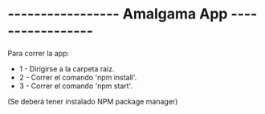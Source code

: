# ----------------- Amalgama App -----------------

Para correr la app:
- 1 - Dirigirse a la carpeta raiz.
- 2 - Correr el comando 'npm install'.
- 3 - Correr el comando 'npm start'.

(Se deberá tener instalado NPM package manager)

